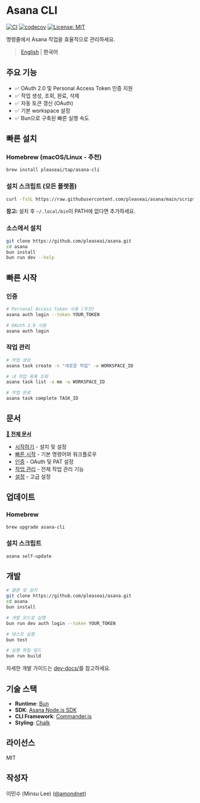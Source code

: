 # Asana CLI

[![CI](https://github.com/pleaseai/asana/actions/workflows/ci.yml/badge.svg)](https://github.com/pleaseai/asana/actions/workflows/ci.yml)
[![codecov](https://codecov.io/gh/pleaseai/asana/branch/main/graph/badge.svg)](https://codecov.io/gh/pleaseai/asana)
[![License: MIT](https://img.shields.io/badge/License-MIT-yellow.svg)](https://opensource.org/licenses/MIT)

명령줄에서 Asana 작업을 효율적으로 관리하세요.

> [English](./README.md) | **한국어**

## 주요 기능

- ✅ OAuth 2.0 및 Personal Access Token 인증 지원
- ✅ 작업 생성, 조회, 완료, 삭제
- ✅ 자동 토큰 갱신 (OAuth)
- ✅ 기본 workspace 설정
- ✅ Bun으로 구축된 빠른 실행 속도

## 빠른 설치

### Homebrew (macOS/Linux - 추천)

```bash
brew install pleaseai/tap/asana-cli
```

### 설치 스크립트 (모든 플랫폼)

```bash
curl -fsSL https://raw.githubusercontent.com/pleaseai/asana/main/scripts/install.sh | sh
```

**참고:** 설치 후 `~/.local/bin`이 PATH에 없다면 추가하세요.

### 소스에서 설치

```bash
git clone https://github.com/pleaseai/asana.git
cd asana
bun install
bun run dev --help
```

## 빠른 시작

### 인증

```bash
# Personal Access Token 사용 (추천)
asana auth login --token YOUR_TOKEN

# OAuth 2.0 사용
asana auth login
```

### 작업 관리

```bash
# 작업 생성
asana task create -n "새로운 작업" -w WORKSPACE_ID

# 내 작업 목록 조회
asana task list -a me -w WORKSPACE_ID

# 작업 완료
asana task complete TASK_ID
```

## 문서

**[📖 전체 문서](https://asana.pleaseai.dev/ko)**

- [시작하기](https://asana.pleaseai.dev/ko/guide/getting-started) - 설치 및 설정
- [빠른 시작](https://asana.pleaseai.dev/ko/guide/quick-start) - 기본 명령어와 워크플로우
- [인증](https://asana.pleaseai.dev/ko/features/authentication) - OAuth 및 PAT 설정
- [작업 관리](https://asana.pleaseai.dev/ko/features/task-management) - 전체 작업 관리 기능
- [설정](https://asana.pleaseai.dev/ko/features/configuration) - 고급 설정

## 업데이트

### Homebrew

```bash
brew upgrade asana-cli
```

### 설치 스크립트

```bash
asana self-update
```

## 개발

```bash
# 클론 및 설치
git clone https://github.com/pleaseai/asana.git
cd asana
bun install

# 개발 모드로 실행
bun run dev auth login --token YOUR_TOKEN

# 테스트 실행
bun test

# 실행 파일 빌드
bun run build
```

자세한 개발 가이드는 [dev-docs/](./dev-docs/)를 참고하세요.

## 기술 스택

- **Runtime**: [Bun](https://bun.sh)
- **SDK**: [Asana Node.js SDK](https://github.com/Asana/node-asana)
- **CLI Framework**: [Commander.js](https://github.com/tj/commander.js)
- **Styling**: [Chalk](https://github.com/chalk/chalk)

## 라이선스

MIT

## 작성자

이민수 (Minsu Lee) ([@amondnet](https://github.com/amondnet))
